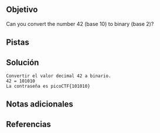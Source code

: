 ## Objetivo
Can you convert the number 42 (base 10) to binary (base 2)?

## Pistas

## Solución
```
Convertir el valor decimal 42 a binario.
42 = 101010
La contraseña es picoCTF{101010}
```
## Notas adicionales

## Referencias
